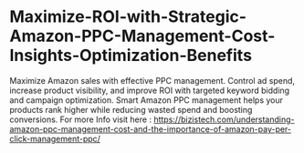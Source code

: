# Maximize-ROI-with-Strategic-Amazon-PPC-Management-Cost-Insights-Optimization-Benefits
Maximize Amazon sales with effective PPC management. Control ad spend, increase product visibility, and improve ROI with targeted keyword bidding and campaign optimization. Smart Amazon PPC management helps your products rank higher while reducing wasted spend and boosting conversions.
For more Info visit here : 
https://bizistech.com/understanding-amazon-ppc-management-cost-and-the-importance-of-amazon-pay-per-click-management-ppc/
